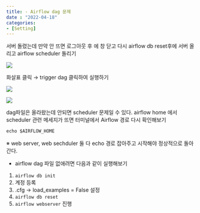 ```yaml
---
title: - Airflow dag 문제
date : "2022-04-18"
categories:
- [Setting]
---
```



서버 돌렸는데 만약 안 뜨면 로그아웃 후 에 창 닫고 다시 airflow db reset후에 서버 올리고 airflow scheduler 돌리기  

![](/images/Airflowdb/Untitled.png)

화살표 클릭 → trigger dag 클릭하여 실행하기

![](/images/Airflowdb/Untitled%201.png)

![](/images/Airflowdb/Untitled%202.png)

dag파일은 올라왔는데 안되면 scheduler 문제일 수 있다. airflow home 에서 scheduler 관련 메세지가 뜨면 터미널에서 Airflow 경로 다시 확인해보기  

```python
echo $AIRFLOW_HOME
```

※ web server, web sechduler 둘 다 echo 경로 잡아주고 시작해야 정상적으로 돌아간다.  

  

- airflow dag 파일 없애려면 다음과 같이 실행해보기
1. `airflow db init`
2. 계정 등록
3. .cfg → load_examples = False 설정
4. `airflow db reset`
5. `airflow webserver` 진행